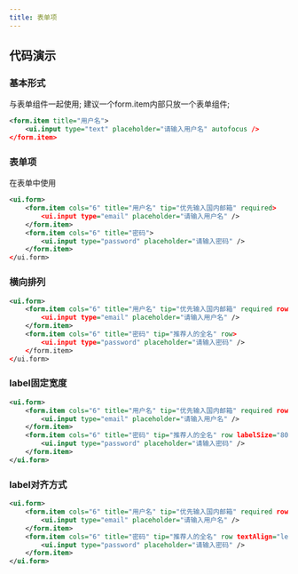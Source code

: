 ```yaml
---
title: 表单项
---
```


## 代码演示

### 基本形式

与表单组件一起使用; 建议一个form.item内部只放一个表单组件;

<!-- demo_start -->
<div class="m-example"></div>

```xml
<form.item title="用户名">
    <ui.input type="text" placeholder="请输入用户名" autofocus />
</form.item>
```
<!-- demo_end -->

### 表单项

在表单中使用

<!-- demo_start -->
<div class="m-example"></div>

```xml
<ui.form>
    <form.item cols="6" title="用户名" tip="优先输入国内邮箱" required>
        <ui.input type="email" placeholder="请输入用户名" />
    </form.item>
    <form.item cols="6" title="密码">
        <ui.input type="password" placeholder="请输入密码" />
    </form.item>
</ui.form>
```
<!-- demo_end -->

### 横向排列

<!-- demo_start -->
<div class="m-example"></div>

```xml
<ui.form>
    <form.item cols="6" title="用户名" tip="优先输入国内邮箱" required row>
        <ui.input type="email" placeholder="请输入用户名" />
    </form.item>
    <form.item cols="6" title="密码" tip="推荐人的全名" row>
        <ui.input type="password" placeholder="请输入密码" />
    </form.item>
</ui.form>
```
<!-- demo_end -->

### label固定宽度

<!-- demo_start -->
<div class="m-example"></div>

```xml
<ui.form>
    <form.item cols="6" title="用户名" tip="优先输入国内邮箱" required row labelSize="80px">
        <ui.input type="email" placeholder="请输入用户名" />
    </form.item>
    <form.item cols="6" title="密码" tip="推荐人的全名" row labelSize="80px">
        <ui.input type="password" placeholder="请输入密码" />
    </form.item>
</ui.form>
```
<!-- demo_end -->

### label对齐方式

<!-- demo_start -->
<div class="m-example"></div>

```xml
<ui.form>
    <form.item cols="6" title="用户名" tip="优先输入国内邮箱" required row textAlign="left">
        <ui.input type="email" placeholder="请输入用户名" />
    </form.item>
    <form.item cols="6" title="密码" tip="推荐人的全名" row textAlign="left">
        <ui.input type="password" placeholder="请输入密码" />
    </form.item>
</ui.form>
```
<!-- demo_end -->